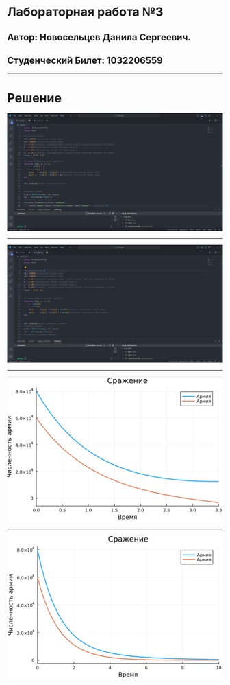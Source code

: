 # Лабораторная работа №3
## Автор: Новосельцев Данила Сергеевич.

## Студенческий Билет: 1032206559

---

# Решение

![Первый пункт](Pictures\1.png)

---

![Второй пункт](Pictures\2.png)

---

![График первого пункта](Pictures\3.png)

---

![График второго пункта](Pictures\4.png)

